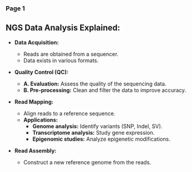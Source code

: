
### Page 1

## NGS Data Analysis Explained:

*   **Data Acquisition:**
    *   Reads are obtained from a sequencer.
    *   Data exists in various formats.

*   **Quality Control (QC):**
    *   **A. Evaluation:** Assess the quality of the sequencing data.
    *   **B. Pre-processing:** Clean and filter the data to improve accuracy.

*   **Read Mapping:**
    *   Align reads to a reference sequence.
    *   **Applications:**
        *   **Genome analysis:** Identify variants (SNP, Indel, SV).
        *   **Transcriptome analysis:** Study gene expression.
        *   **Epigenomic studies:** Analyze epigenetic modifications.

*   **Read Assembly:**
    *   Construct a new reference genome from the reads.


